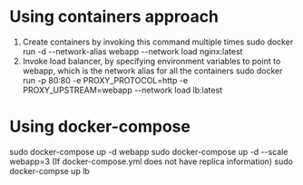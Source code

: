 Using containers approach
=========================
1. Create containers by invoking this command multiple times
   sudo docker run -d --network-alias webapp --network load nginx:latest
2. Invoke load balancer, by specifying environment variables to point to webapp, which is the network alias for all the containers
   sudo docker run -p 80:80 -e PROXY_PROTOCOL=http -e PROXY_UPSTREAM=webapp  --network load lb:latest

Using docker-compose
====================
sudo docker-compose up -d webapp
sudo docker-compose up -d --scale webapp=3 (If docker-compose.yml does not have replica information)
sudo docker-compse up lb